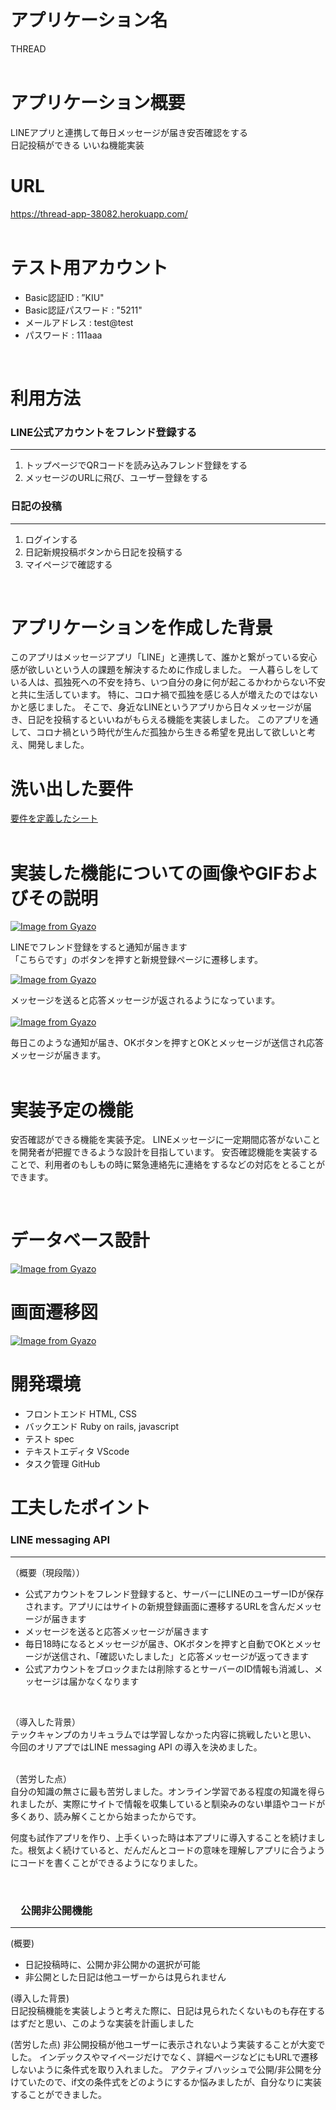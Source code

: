 # アプリケーション名
THREAD  
<br>

# アプリケーション概要
LINEアプリと連携して毎日メッセージが届き安否確認をする  
日記投稿ができる
いいね機能実装
<br>

# URL
https://thread-app-38082.herokuapp.com/  
<br>


# テスト用アカウント
- Basic認証ID : ”KIU"
- Basic認証パスワード : "5211"
- メールアドレス : test@test
- パスワード : 111aaa  
<br>

# 利用方法
### LINE公式アカウントをフレンド登録する
***
1. トップページでQRコードを読み込みフレンド登録をする
2. メッセージのURLに飛び、ユーザー登録をする

### 日記の投稿
***
1. ログインする
2. 日記新規投稿ボタンから日記を投稿する
3. マイページで確認する  
<br>

# アプリケーションを作成した背景
このアプリはメッセージアプリ「LINE」と連携して、誰かと繋がっている安心感が欲しいという人の課題を解決するために作成しました。
一人暮らしをしている人は、孤独死への不安を持ち、いつ自分の身に何が起こるかわからない不安と共に生活しています。
特に、コロナ禍で孤独を感じる人が増えたのではないかと感じました。
そこで、身近なLINEというアプリから日々メッセージが届き、日記を投稿するといいねがもらえる機能を実装しました。
このアプリを通して、コロナ禍という時代が生んだ孤独から生きる希望を見出して欲しいと考え、開発しました。

# 洗い出した要件
[要件を定義したシート](https://docs.google.com/spreadsheets/d/1qjAYbKSrR3WXR6txBWmN_1iuw8PXPWS0Mu-ACh17iSg/edit?usp=sharing)  
<br>


# 実装した機能についての画像やGIFおよびその説明
[![Image from Gyazo](https://i.gyazo.com/a0f5a88128e2aa626cb97ba91f0c0739.png)](https://gyazo.com/a0f5a88128e2aa626cb97ba91f0c0739)

LINEでフレンド登録をすると通知が届きます  
「こちらです」のボタンを押すと新規登録ページに遷移します。  

[![Image from Gyazo](https://i.gyazo.com/0cb9addee459cfd1223c0310c5a14003.png)](https://gyazo.com/0cb9addee459cfd1223c0310c5a14003)

メッセージを送ると応答メッセージが返されるようになっています。  
<br>
[![Image from Gyazo](https://i.gyazo.com/da3090a52307b20db179dc4da273e99a.png)](https://gyazo.com/da3090a52307b20db179dc4da273e99a)

毎日このような通知が届き、OKボタンを押すとOKとメッセージが送信され応答メッセージが届きます。  
<br>


# 実装予定の機能
安否確認ができる機能を実装予定。
LINEメッセージに一定期間応答がないことを開発者が把握できるような設計を目指しています。
安否確認機能を実装することで、利用者のもしもの時に緊急連絡先に連絡をするなどの対応をとることができます。

<br>

# データベース設計

[![Image from Gyazo](https://i.gyazo.com/2295aef5b62ac9c45ea445b2f4bcbd08.png)](https://gyazo.com/2295aef5b62ac9c45ea445b2f4bcbd08)  



# 画面遷移図

[![Image from Gyazo](https://i.gyazo.com/870e77eec7199132c45e359cd818963c.png)](https://gyazo.com/870e77eec7199132c45e359cd818963c)

# 開発環境
- フロントエンド HTML, CSS
- バックエンド Ruby on rails, javascript
- テスト spec
- テキストエディタ VScode
- タスク管理 GitHub

# 工夫したポイント
### LINE messaging API
***
（概要（現段階））  
- 公式アカウントをフレンド登録すると、サーバーにLINEのユーザーIDが保存されます。アプリにはサイトの新規登録画面に遷移するURLを含んだメッセージが届きます
- メッセージを送ると応答メッセージが届きます
- 毎日18時になるとメッセージが届き、OKボタンを押すと自動でOKとメッセージが送信され、「確認いたしました」と応答メッセージが返ってきます
- 公式アカウントをブロックまたは削除するとサーバーのID情報も消滅し、メッセージは届かなくなります  
<br>

（導入した背景）   
 テックキャンプのカリキュラムでは学習しなかった内容に挑戦したいと思い、  
今回のオリアプではLINE messaging API の導入を決めました。  
<br>

（苦労した点）  
自分の知識の無さに最も苦労しました。オンライン学習である程度の知識を得られましたが、実際にサイトで情報を収集していると馴染みのない単語やコードが多くあり、読み解くことから始まったからです。

何度も試作アプリを作り、上手くいった時は本アプリに導入することを続けました。根気よく続けていると、だんだんとコードの意味を理解しアプリに合うようにコードを書くことができるようになりました。

<br>


### 　公開非公開機能
***
(概要)
- 日記投稿時に、公開か非公開かの選択が可能
- 非公開とした日記は他ユーザーからは見られません

(導入した背景)  
日記投稿機能を実装しようと考えた際に、日記は見られたくないものも存在するはずだと思い、このような実装を計画しました

(苦労した点)
非公開投稿が他ユーザーに表示されないよう実装することが大変でした。
インデックスやマイページだけでなく、詳細ページなどにもURLで遷移しないように条件式を取り入れました。
アクティブハッシュで公開/非公開を分けていたので、if文の条件式をどのようにするか悩みましたが、自分なりに実装することができました。


